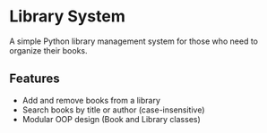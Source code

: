 # Library System

A simple Python library management system for those who need to organize their books.

## Features
- Add and remove books from a library
- Search books by title or author (case-insensitive)
- Modular OOP design (Book and Library classes)

